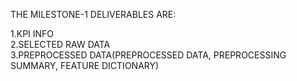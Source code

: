 THE MILESTONE-1 DELIVERABLES ARE: 


1.KPI INFO    
2.SELECTED RAW DATA     
3.PREPROCESSED DATA(PREPROCESSED DATA, PREPROCESSING SUMMARY, FEATURE DICTIONARY)  

